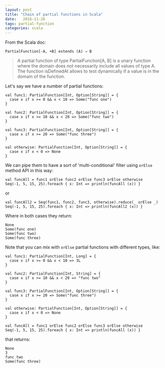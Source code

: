 ```yaml
---
layout: post
title: "Chain of partial functions in Scala"
date:   2016-11-26
tags: partial-function
categories: scala
---
```


From the Scala doc:

```{scala}
PartialFunction[-A, +B] extends (A) ⇒ B
```

> A partial function of type PartialFunction[A, B] is a unary function where the domain does not necessarily include all values of type A. The function isDefinedAt allows to test dynamically if a value is in the domain of the function.

Let's say we have a number of partial functions:

```{scala}
val func1: PartialFunction[Int, Option[String]] = {
  case x if x >= 0 && x < 10 => Some("func one")
}

val func2: PartialFunction[Int, Option[String]] = {
  case x if x >= 10 && x < 20 => Some("func two")
}

val func3: PartialFunction[Int, Option[String]] = {
  case x if x >= 20 => Some("func three")
}

val otherwise: PartialFunction[Int, Option[String]] = {
  case x if x < 0 => None
}
```

We can pipe them to have a sort of 'multi-conditional' filter using `orElse` method API in this way:

```{scala}
val funcAll = func1 orElse func2 orElse func3 orElse otherwise
Seq(-1, 5, 15, 25).foreach { x: Int => println(funcAll (x)) }
```

or

```{scala}
val funcAll2 = Seq(func1, func2, func3, otherwise).reduce(_ orElse _)
Seq(-1, 5, 15, 25).foreach { x: Int => println(funcAll2 (x)) }
```

Where in both cases they return:

```{scala}
None
Some(func one)
Some(func two)
Some(func three)
```

Note that you can mix with `orElse` partial functions with different types, like:

```{scala}
val func1: PartialFunction[Int, Long] = {
  case x if x >= 0 && x < 10 => 3L
}

val func2: PartialFunction[Int, String] = {
  case x if x >= 10 && x < 20 => "func two"
}

val func3: PartialFunction[Int, Option[String]] = {
  case x if x >= 20 => Some("func three")
}

val otherwise: PartialFunction[Int, Option[String]] = {
  case x if x < 0 => None
}

val funcAll = func1 orElse func2 orElse func3 orElse otherwise
Seq(-1, 5, 15, 25).foreach { x: Int => println(funcAll (x)) }
```

that returns:

```{scala}
None
3
func two
Some(func three)
```
